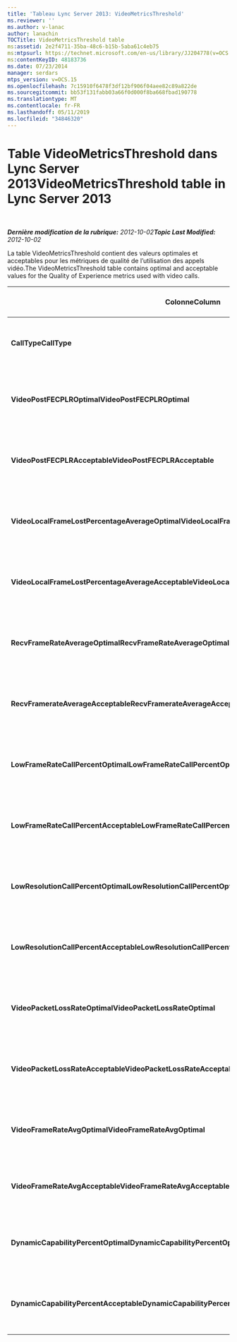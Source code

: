```yaml
---
title: 'Tableau Lync Server 2013: VideoMetricsThreshold'
ms.reviewer: ''
ms.author: v-lanac
author: lanachin
TOCTitle: VideoMetricsThreshold table
ms:assetid: 2e2f4711-35ba-48c6-b15b-5aba61c4eb75
ms:mtpsurl: https://technet.microsoft.com/en-us/library/JJ204778(v=OCS.15)
ms:contentKeyID: 48183736
ms.date: 07/23/2014
manager: serdars
mtps_version: v=OCS.15
ms.openlocfilehash: 7c15910f6478f3df12bf906f04aee82c89a822de
ms.sourcegitcommit: bb53f131fabb03a66f0d000f8ba668fbad190778
ms.translationtype: MT
ms.contentlocale: fr-FR
ms.lasthandoff: 05/11/2019
ms.locfileid: "34846320"
---
```

<div data-xmlns="http://www.w3.org/1999/xhtml">

<div class="topic" data-xmlns="http://www.w3.org/1999/xhtml" data-msxsl="urn:schemas-microsoft-com:xslt" data-cs="http://msdn.microsoft.com/en-us/">

<div data-asp="http://msdn2.microsoft.com/asp">

# <a name="videometricsthreshold-table-in-lync-server-2013"></a><span data-ttu-id="15b66-102">Table VideoMetricsThreshold dans Lync Server 2013</span><span class="sxs-lookup"><span data-stu-id="15b66-102">VideoMetricsThreshold table in Lync Server 2013</span></span>

</div>

<div id="mainSection">

<div id="mainBody">

<span> </span>

<span data-ttu-id="15b66-103">_**Dernière modification de la rubrique:** 2012-10-02_</span><span class="sxs-lookup"><span data-stu-id="15b66-103">_**Topic Last Modified:** 2012-10-02_</span></span>

<span data-ttu-id="15b66-104">La table VideoMetricsThreshold contient des valeurs optimales et acceptables pour les métriques de qualité de l’utilisation des appels vidéo.</span><span class="sxs-lookup"><span data-stu-id="15b66-104">The VideoMetricsThreshold table contains optimal and acceptable values for the Quality of Experience metrics used with video calls.</span></span>


<table>
<colgroup>
<col style="width: 25%" />
<col style="width: 25%" />
<col style="width: 25%" />
<col style="width: 25%" />
</colgroup>
<thead>
<tr class="header">
<th><span data-ttu-id="15b66-105"><strong>Colonne</strong></span><span class="sxs-lookup"><span data-stu-id="15b66-105"><strong>Column</strong></span></span></th>
<th><span data-ttu-id="15b66-106"><strong>Type de données</strong></span><span class="sxs-lookup"><span data-stu-id="15b66-106"><strong>Data Type</strong></span></span></th>
<th><span data-ttu-id="15b66-107"><strong>Clé/Index</strong></span><span class="sxs-lookup"><span data-stu-id="15b66-107"><strong>Key/Index</strong></span></span></th>
<th><span data-ttu-id="15b66-108"><strong>Détails</strong></span><span class="sxs-lookup"><span data-stu-id="15b66-108"><strong>Details</strong></span></span></th>
</tr>
</thead>
<tbody>
<tr class="odd">
<td><p><span data-ttu-id="15b66-109"><strong>CallType</strong></span><span class="sxs-lookup"><span data-stu-id="15b66-109"><strong>CallType</strong></span></span></p></td>
<td><p><span data-ttu-id="15b66-110">int</span><span class="sxs-lookup"><span data-stu-id="15b66-110">int</span></span></p></td>
<td><p><span data-ttu-id="15b66-111">Principal</span><span class="sxs-lookup"><span data-stu-id="15b66-111">Primary</span></span></p></td>
<td><p><span data-ttu-id="15b66-112">Type d’appel placé.</span><span class="sxs-lookup"><span data-stu-id="15b66-112">Type of call that was placed.</span></span></p></td>
</tr>
<tr class="even">
<td><p><span data-ttu-id="15b66-113"><strong>VideoPostFECPLROptimal</strong></span><span class="sxs-lookup"><span data-stu-id="15b66-113"><strong>VideoPostFECPLROptimal</strong></span></span></p></td>
<td><p><span data-ttu-id="15b66-114">décimale (5; 2)</span><span class="sxs-lookup"><span data-stu-id="15b66-114">decimal(5,2)</span></span></p></td>
<td></td>
<td><p><span data-ttu-id="15b66-115">La valeur par défaut est 0,05.</span><span class="sxs-lookup"><span data-stu-id="15b66-115">The default value is 0.05.</span></span></p></td>
</tr>
<tr class="odd">
<td><p><span data-ttu-id="15b66-116"><strong>VideoPostFECPLRAcceptable</strong></span><span class="sxs-lookup"><span data-stu-id="15b66-116"><strong>VideoPostFECPLRAcceptable</strong></span></span></p></td>
<td><p><span data-ttu-id="15b66-117">décimale (5; 2)</span><span class="sxs-lookup"><span data-stu-id="15b66-117">decimal(5,2)</span></span></p></td>
<td></td>
<td><p><span data-ttu-id="15b66-118">La valeur par défaut est 0,10.</span><span class="sxs-lookup"><span data-stu-id="15b66-118">The default value is 0.10.</span></span></p></td>
</tr>
<tr class="even">
<td><p><span data-ttu-id="15b66-119"><strong>VideoLocalFrameLostPercentageAverageOptimal</strong></span><span class="sxs-lookup"><span data-stu-id="15b66-119"><strong>VideoLocalFrameLostPercentageAverageOptimal</strong></span></span></p></td>
<td><p><span data-ttu-id="15b66-120">décimale (5; 2)</span><span class="sxs-lookup"><span data-stu-id="15b66-120">decimal(5,2)</span></span></p></td>
<td></td>
<td><p><span data-ttu-id="15b66-121">La valeur par défaut est 5,0.</span><span class="sxs-lookup"><span data-stu-id="15b66-121">The default value is 5.0.</span></span></p></td>
</tr>
<tr class="odd">
<td><p><span data-ttu-id="15b66-122"><strong>VideoLocalFrameLostPercentageAverageAcceptable</strong></span><span class="sxs-lookup"><span data-stu-id="15b66-122"><strong>VideoLocalFrameLostPercentageAverageAcceptable</strong></span></span></p></td>
<td><p><span data-ttu-id="15b66-123">décimale (5; 2)</span><span class="sxs-lookup"><span data-stu-id="15b66-123">decimal(5,2)</span></span></p></td>
<td></td>
<td><p><span data-ttu-id="15b66-124">La valeur par défaut est 10,0.</span><span class="sxs-lookup"><span data-stu-id="15b66-124">The default value is 10.0.</span></span></p></td>
</tr>
<tr class="even">
<td><p><span data-ttu-id="15b66-125"><strong>RecvFrameRateAverageOptimal</strong></span><span class="sxs-lookup"><span data-stu-id="15b66-125"><strong>RecvFrameRateAverageOptimal</strong></span></span></p></td>
<td><p><span data-ttu-id="15b66-126">décimale (9; 4)</span><span class="sxs-lookup"><span data-stu-id="15b66-126">decimal(9,4)</span></span></p></td>
<td></td>
<td><p><span data-ttu-id="15b66-127">La valeur par défaut est 12,0000.</span><span class="sxs-lookup"><span data-stu-id="15b66-127">The default value is 12.0000.</span></span></p></td>
</tr>
<tr class="odd">
<td><p><span data-ttu-id="15b66-128"><strong>RecvFramerateAverageAcceptable</strong></span><span class="sxs-lookup"><span data-stu-id="15b66-128"><strong>RecvFramerateAverageAcceptable</strong></span></span></p></td>
<td><p><span data-ttu-id="15b66-129">décimale (9; 4)</span><span class="sxs-lookup"><span data-stu-id="15b66-129">decimal(9,4)</span></span></p></td>
<td></td>
<td><p><span data-ttu-id="15b66-130">La valeur par défaut est 7,0000.</span><span class="sxs-lookup"><span data-stu-id="15b66-130">The default value is 7.0000.</span></span></p></td>
</tr>
<tr class="even">
<td><p><span data-ttu-id="15b66-131"><strong>LowFrameRateCallPercentOptimal</strong></span><span class="sxs-lookup"><span data-stu-id="15b66-131"><strong>LowFrameRateCallPercentOptimal</strong></span></span></p></td>
<td><p><span data-ttu-id="15b66-132">décimale (5; 2)</span><span class="sxs-lookup"><span data-stu-id="15b66-132">decimal(5,2)</span></span></p></td>
<td></td>
<td><p><span data-ttu-id="15b66-133">La valeur par défaut est 5,0.</span><span class="sxs-lookup"><span data-stu-id="15b66-133">The default value is 5.0.</span></span></p></td>
</tr>
<tr class="odd">
<td><p><span data-ttu-id="15b66-134"><strong>LowFrameRateCallPercentAcceptable</strong></span><span class="sxs-lookup"><span data-stu-id="15b66-134"><strong>LowFrameRateCallPercentAcceptable</strong></span></span></p></td>
<td><p><span data-ttu-id="15b66-135">décimale (5; 2)</span><span class="sxs-lookup"><span data-stu-id="15b66-135">decimal(5,2)</span></span></p></td>
<td></td>
<td><p><span data-ttu-id="15b66-136">La valeur par défaut est 10.0/</span><span class="sxs-lookup"><span data-stu-id="15b66-136">The default value is 10.0/</span></span></p></td>
</tr>
<tr class="even">
<td><p><span data-ttu-id="15b66-137"><strong>LowResolutionCallPercentOptimal</strong></span><span class="sxs-lookup"><span data-stu-id="15b66-137"><strong>LowResolutionCallPercentOptimal</strong></span></span></p></td>
<td><p><span data-ttu-id="15b66-138">décimale (5; 2)</span><span class="sxs-lookup"><span data-stu-id="15b66-138">decimal(5,2)</span></span></p></td>
<td></td>
<td><p><span data-ttu-id="15b66-139">La valeur par défaut est 5,0.</span><span class="sxs-lookup"><span data-stu-id="15b66-139">The default value is 5.0.</span></span></p></td>
</tr>
<tr class="odd">
<td><p><span data-ttu-id="15b66-140"><strong>LowResolutionCallPercentAcceptable</strong></span><span class="sxs-lookup"><span data-stu-id="15b66-140"><strong>LowResolutionCallPercentAcceptable</strong></span></span></p></td>
<td><p><span data-ttu-id="15b66-141">décimale (5; 2)</span><span class="sxs-lookup"><span data-stu-id="15b66-141">decimal(5,2)</span></span></p></td>
<td></td>
<td><p><span data-ttu-id="15b66-142">La valeur par défaut est 10,0.</span><span class="sxs-lookup"><span data-stu-id="15b66-142">The default value is 10.0.</span></span></p></td>
</tr>
<tr class="even">
<td><p><span data-ttu-id="15b66-143"><strong>VideoPacketLossRateOptimal</strong></span><span class="sxs-lookup"><span data-stu-id="15b66-143"><strong>VideoPacketLossRateOptimal</strong></span></span></p></td>
<td><p><span data-ttu-id="15b66-144">foat</span><span class="sxs-lookup"><span data-stu-id="15b66-144">foat</span></span></p></td>
<td></td>
<td><p><span data-ttu-id="15b66-145">La valeur par défaut est 0,05.</span><span class="sxs-lookup"><span data-stu-id="15b66-145">The default value is 0.05.</span></span></p></td>
</tr>
<tr class="odd">
<td><p><span data-ttu-id="15b66-146"><strong>VideoPacketLossRateAcceptable</strong></span><span class="sxs-lookup"><span data-stu-id="15b66-146"><strong>VideoPacketLossRateAcceptable</strong></span></span></p></td>
<td><p><span data-ttu-id="15b66-147">float</span><span class="sxs-lookup"><span data-stu-id="15b66-147">float</span></span></p></td>
<td></td>
<td><p><span data-ttu-id="15b66-148">La valeur par défaut est 0,10.</span><span class="sxs-lookup"><span data-stu-id="15b66-148">The default value is 0.10.</span></span></p></td>
</tr>
<tr class="even">
<td><p><span data-ttu-id="15b66-149"><strong>VideoFrameRateAvgOptimal</strong></span><span class="sxs-lookup"><span data-stu-id="15b66-149"><strong>VideoFrameRateAvgOptimal</strong></span></span></p></td>
<td><p><span data-ttu-id="15b66-150">float</span><span class="sxs-lookup"><span data-stu-id="15b66-150">float</span></span></p></td>
<td></td>
<td><p><span data-ttu-id="15b66-151">La valeur par défaut est 12.</span><span class="sxs-lookup"><span data-stu-id="15b66-151">The default value is 12.</span></span></p></td>
</tr>
<tr class="odd">
<td><p><span data-ttu-id="15b66-152"><strong>VideoFrameRateAvgAcceptable</strong></span><span class="sxs-lookup"><span data-stu-id="15b66-152"><strong>VideoFrameRateAvgAcceptable</strong></span></span></p></td>
<td><p><span data-ttu-id="15b66-153">float</span><span class="sxs-lookup"><span data-stu-id="15b66-153">float</span></span></p></td>
<td></td>
<td><p><span data-ttu-id="15b66-154">La valeur par défaut est 7.</span><span class="sxs-lookup"><span data-stu-id="15b66-154">The default value is 7.</span></span></p></td>
</tr>
<tr class="even">
<td><p><span data-ttu-id="15b66-155"><strong>DynamicCapabilityPercentOptimal</strong></span><span class="sxs-lookup"><span data-stu-id="15b66-155"><strong>DynamicCapabilityPercentOptimal</strong></span></span></p></td>
<td><p><span data-ttu-id="15b66-156">décimale (5; 2)</span><span class="sxs-lookup"><span data-stu-id="15b66-156">decimal(5,2)</span></span></p></td>
<td></td>
<td><p><span data-ttu-id="15b66-157">La valeur par défaut est 5,00.</span><span class="sxs-lookup"><span data-stu-id="15b66-157">The default value is 5.00.</span></span></p></td>
</tr>
<tr class="odd">
<td><p><span data-ttu-id="15b66-158"><strong>DynamicCapabilityPercentAcceptable</strong></span><span class="sxs-lookup"><span data-stu-id="15b66-158"><strong>DynamicCapabilityPercentAcceptable</strong></span></span></p></td>
<td><p><span data-ttu-id="15b66-159">décimale (5; 2)</span><span class="sxs-lookup"><span data-stu-id="15b66-159">decimal(5,2)</span></span></p></td>
<td></td>
<td><p><span data-ttu-id="15b66-160">La valeur par défaut est 10,00.</span><span class="sxs-lookup"><span data-stu-id="15b66-160">The default value is 10.00.</span></span></p></td>
</tr>
</tbody>
</table>


</div>

<span> </span>

</div>

</div>

</div>

